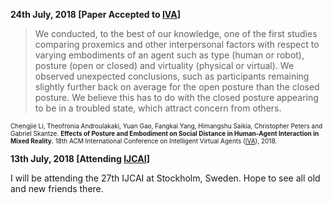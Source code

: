 **24th July, 2018 [Paper Accepted to [IVA](http://iva2018.westernsydney.edu.au/)]**

>We conducted, to the best of our knowledge, one of the first studies comparing proxemics and other interpersonal factors with respect to varying embodiments of an agent such as type (human or robot), posture (open or closed) and virtuality (physical or virtual). We observed unexpected conclusions, such as participants remaining slightly further back on average for the open posture than the closed posture. We believe this has to do with the closed posture appearing to be in a troubled state, which attract concern from others. 

<font size="1"> Chengjie Li, Theofronia Androulakaki, Yuan Gao, Fangkai Yang, Himangshu Saikia, Christopher Peters and Gabriel Skantze. <b>Effects of Posture and Embodiment on Social Distance in Human-Agent Interaction in Mixed Reality.</b> 18th ACM International Conference on Intelligent Virtual Agents (<a href="http://iva2018.westernsydney.edu.au/">IVA</a>), 2018. </font>



**13th July, 2018 [Attending [IJCAI](https://www.ijcai-18.org/)]**


I will be attending the 27th IJCAI at Stockholm, Sweden. Hope to see all old and new friends there. 
